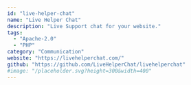 ```yaml
---
id: "live-helper-chat"
name: "Live Helper Chat"
description: "Live Support chat for your website."
tags:
  - "Apache-2.0"
  - "PHP"
category: "Communication"
website: "https://livehelperchat.com/"
github: "https://github.com/LiveHelperChat/livehelperchat"
#image: "/placeholder.svg?height=300&width=400"
---
```


